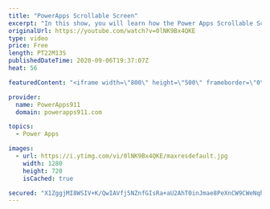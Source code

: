 ```yaml
---
title: "PowerApps Scrollable Screen"
excerpt: "In this show, you will learn how the Power Apps Scrollable Screen also sometimes called Canvas1. The idea is the control gives you flexibility to have dynamic content on the screen that will automatically scroll if it gets too big. So fun!  Power Apps Training at https://training.PowerApps911.com"
originalUrl: https://youtube.com/watch?v=0lNK9Bx4QKE
type: video
price: Free
length: PT22M13S
publishedDateTime: 2020-09-06T19:37:07Z
heat: 56

featuredContent: "<iframe width=\"800\" height=\"500\" frameborder=\"0\" src=\"https://www.youtube.com/embed/0lNK9Bx4QKE\" allow=\"accelerometer; autoplay; encrypted-media; gyroscope; picture-in-picture\" allowfullscreen></iframe>"

provider:
  name: PowerApps911
  domain: powerapps911.com

topics:
  - Power Apps

images:
  - url: https://i.ytimg.com/vi/0lNK9Bx4QKE/maxresdefault.jpg
    width: 1280
    height: 720
    isCached: true

secured: "X1ZggjMI8WSIV+K/QwIAVfj5NZnfGIsRa+aU2AhT0inJmae8PeXnCW9CWeNqhHbgdCx8U4RnngmDrI/EQnNUFbwTMYNvH+wCze363zpzccviGMJu24qB/8wzznJqQESINd32uJCuQednZG/9fmkO4WKARYrbcj+F7Lwv4hbrPxvLUXq43ffYVosqOqFGozjADMhQ9ked3zvCpO4k2xSg/aexfNrzFNvb2BXTT89Sd+DxCM10Fi62VE7+zdl3yX99xxlALdG/4B6F9RkVI/uHiHd4CjCi8VJ4HSR9NkH9s/DJSnOdE8Ola9dXNB8EpOAAOnQqexDs6QlvSwiLwrt/J4eEw/wd7/y9NqBlcFk63uXiCaa/cylZsTn7BgolM4bB3QSEZEIQhqw83MPEtUqJkmRq8wLqo9ubHFvd6yKOGng=;VlV5qZMCvYnwAxUknMO98A=="
---
```


